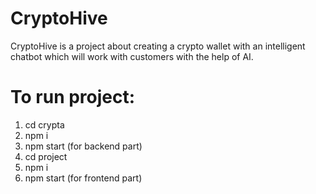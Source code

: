# CryptoHive
CryptoHive is a project about creating a crypto wallet with an intelligent chatbot which will work with customers with the help of AI.

# To run project:
1. cd crypta
2. npm i
3. npm start (for backend part)
4. cd project
5. npm i
6. npm start (for frontend part)
